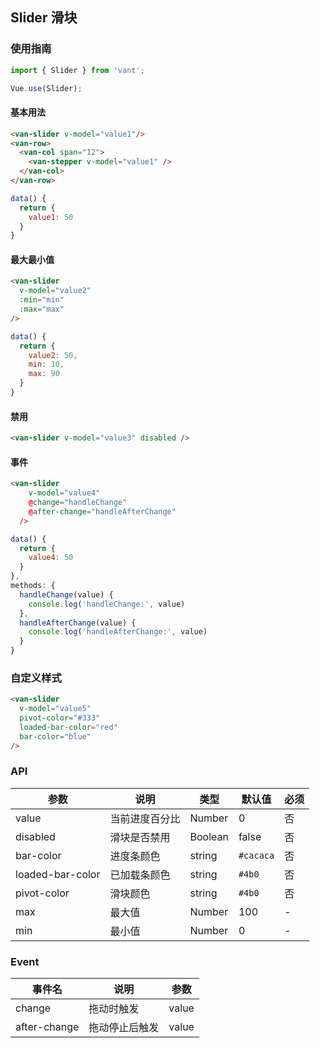 ## Slider 滑块

### 使用指南
``` javascript
import { Slider } from 'vant';

Vue.use(Slider);
```

#### 基本用法

```html
<van-slider v-model="value1"/>
<van-row>
  <van-col span="12">
    <van-stepper v-model="value1" />
  </van-col>
</van-row>
```

```js
data() {
  return {
    value1: 50
  }
}
```

#### 最大最小值

```html
<van-slider 
  v-model="value2"
  :min="min"
  :max="max"
/>
```
```js
data() {
  return {
    value2: 50,
    min: 10,
    max: 90
  }
}
```

#### 禁用

```html
<van-slider v-model="value3" disabled />
```

#### 事件

```html
<van-slider
    v-model="value4"
    @change="handleChange"
    @after-change="handleAfterChange"
  />
```

```js
data() {
  return {
    value4: 50
  }
},
methods: {
  handleChange(value) {
    console.log('handleChange:', value)
  },
  handleAfterChange(value) {
    console.log('handleAfterChange:', value)
  }
}
```

### 自定义样式

```html
<van-slider
  v-model="value5"
  pivot-color="#333"
  loaded-bar-color="red"
  bar-color="blue"
/>
```

### API

| 参数       | 说明      | 类型       | 默认值       | 必须      |
|-----------|-----------|-----------|-------------|-------------|
| value | 当前进度百分比 | Number  | 0 |  否 |
| disabled | 滑块是否禁用 | Boolean  | false |  否 |
| bar-color | 进度条颜色 | string | `#cacaca` | 否 |
| loaded-bar-color | 已加载条颜色 | string | `#4b0` | 否 |
| pivot-color | 滑块颜色 | string  | `#4b0` |  否 |
| max | 最大值 | Number | 100 | - |
| min | 最小值 | Number | 0 | - |

### Event

| 事件名 | 说明 | 参数 |
|-----------|-----------|-----------|
| change | 拖动时触发 | value |
| after-change | 拖动停止后触发 | value |
